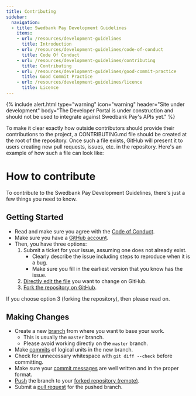 ```yaml
---
title: Contributing
sidebar:
  navigation:
  - title: Swedbank Pay Development Guidelines
    items:
    - url: /resources/development-guidelines
      title: Introduction
    - url: /resources/development-guidelines/code-of-conduct
      title: Code Of Conduct
    - url: /resources/development-guidelines/contributing
      title: Contributing
    - url: /resources/development-guidelines/good-commit-practice
      title: Good Commit Practice
    - url: /resources/development-guidelines/licence
      title: Licence
---
```


{% include alert.html type="warning"
                      icon="warning"
                      header="Site under development"
                      body="The Developer Portal is under construction and should not be used to integrate against Swedbank Pay's APIs yet." %}

To make it clear exactly how outside contributors should provide their contributions to the project, a CONTRIBUTING.md file should be created at the root of the repository. Once such a file exists, GitHub will present it to users creating new pull requests, issues, etc. in the repository. Here's an example of how such a file can look like:



# How to contribute

To contribute to the Swedbank Pay Development Guidelines, there's just a few things you need to know.

## Getting Started

* Read and make sure you agree with the [Code of Conduct][coc].
* Make sure you have a [GitHub account][github].
* Then, you have three options:
    1. Submit a ticket for your issue, assuming one does not already exist.
        * Clearly describe the issue including steps to reproduce when it is a bug.
        * Make sure you fill in the earliest version that you know has the issue.
    2. [Directly edit the file][edit] you want to change on GitHub.
    3. [Fork the repository on GitHub][forking].

If you choose option 3 (forking the repository), then please read on.

## Making Changes

* Create a new [branch][branching] from where you want to base your work.
  * This is usually the `master` branch.
  * Please avoid working directly on the `master` branch.
* Make [commits][commit] of logical units in the new branch.
* Check for unnecessary whitespace with `git diff --check` before committing.
* Make sure your [commit messages][commit-practice] are well written and in the proper format.
* [Push][push] the branch to your [forked repository (remote)][remote].
* Submit a [pull request][pull-request] for the pushed branch.


[coc]:              CODE_OF_CONDUCT.md
[github]:           https://github.com/signup/free
[edit]:             https://help.github.com/articles/editing-files-in-your-repository/
[forking]:          https://help.github.com/articles/fork-a-repo/
[branching]:        https://git-scm.com/book/en/v2/Git-Branching-Branches-in-a-Nutshell
[commit]:           https://git-scm.com/book/en/v2/Git-Basics-Recording-Changes-to-the-Repository
[commit-practice]:  git-commit-good-practice.md
[push]:             https://git-scm.com/docs/git-push
[remote]:           https://git-scm.com/book/en/v2/Git-Basics-Working-with-Remotes
[pull-request]:     https://help.github.com/articles/using-pull-requests/ 

